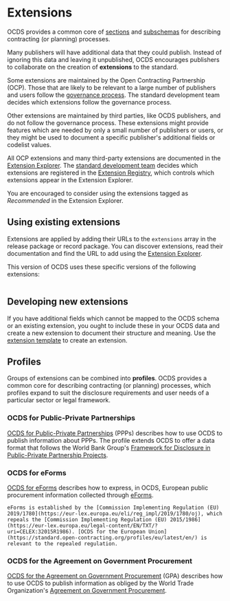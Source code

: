 # Extensions

OCDS provides a common core of [sections](../../schema/reference.md#release-structure) and [subschemas](../../schema/reference.md#subschema-reference) for describing contracting (or planning) processes.

Many publishers will have additional data that they could publish. Instead of ignoring this data and leaving it unpublished, OCDS encourages publishers to collaborate on the creation of **extensions** to the standard.

Some extensions are maintained by the Open Contracting Partnership (OCP). Those that are likely to be relevant to a large number of publishers and users follow the [governance process](../../governance/index). The standard development team decides which extensions follow the governance process.

Other extensions are maintained by third parties, like OCDS publishers, and do not follow the governance process. These extensions might provide features which are needed by only a small number of publishers or users, or they might be used to document a specific publisher's additional fields or codelist values.

All OCP extensions and many third-party extensions are documented in the [Extension Explorer](https://extensions.open-contracting.org/en/). The [standard development team](../../governance/index) decides which extensions are registered in the [Extension Registry](https://github.com/open-contracting/extension_registry#readme), which controls which extensions appear in the Extension Explorer.

You are encouraged to consider using the extensions tagged as *Recommended* in the Extension Explorer.

## Using existing extensions

Extensions are applied by adding their URLs to the `extensions` array in the release package or record package. You can discover extensions, read their documentation and find the URL to add using the [Extension Explorer](https://extensions.open-contracting.org/en/).

This version of OCDS uses these specific versions of the following extensions:

```{extensionexplorerlinklist}
```

## Developing new extensions

If you have additional fields which cannot be mapped to the OCDS schema or an existing extension, you ought to include these in your OCDS data and create a new extension to document their structure and meaning. Use the [extension template](https://github.com/open-contracting/standard_extension_template) to create an extension.

## Profiles

Groups of extensions can be combined into **profiles**. OCDS provides a common core for describing contracting (or planning) processes, which profiles expand to suit the disclosure requirements and user needs of a particular sector or legal framework.

### OCDS for Public-Private Partnerships

[OCDS for Public-Private Partnerships](https://standard.open-contracting.org/profiles/ppp/latest/en/) (PPPs) describes how to use OCDS to publish information about PPPs. The profile extends OCDS to offer a data format that follows the World Bank Group's [Framework for Disclosure in Public-Private Partnership Projects](https://www.worldbank.org/en/topic/publicprivatepartnerships/brief/ppp-tools#T1).

### OCDS for eForms

[OCDS for eForms](https://standard.open-contracting.org/profiles/eforms/latest/en/) describes how to express, in OCDS, European public procurement information collected through [eForms](https://single-market-economy.ec.europa.eu/single-market/public-procurement/digital-procurement/eforms_en).

```{note}
eForms is established by the [Commission Implementing Regulation (EU) 2019/1780](https://eur-lex.europa.eu/eli/reg_impl/2019/1780/oj), which repeals the [Commission Implementing Regulation (EU) 2015/1986](https://eur-lex.europa.eu/legal-content/EN/TXT/?uri=CELEX:32015R1986). [OCDS for the European Union](https://standard.open-contracting.org/profiles/eu/latest/en/) is relevant to the repealed regulation.
```

### OCDS for the Agreement on Government Procurement

[OCDS for the Agreement on Government Procurement](https://standard.open-contracting.org/profiles/gpa/latest/en/) (GPA) describes how to use OCDS to publish information as obliged by the World Trade Organization's [Agreement on Government Procurement](https://www.wto.org/english/docs_e/legal_e/rev-gpr-94_01_e.htm).
